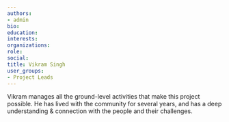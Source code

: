 ```yaml
---
authors:
- admin
bio: 
education:
interests:
organizations:
role:
social:
title: Vikram Singh
user_groups:
- Project Leads
---
```


Vikram manages all the ground-level activities that make this project possible. He has lived with the community for several years, and has a deep understanding & connection with the people and their challenges. 